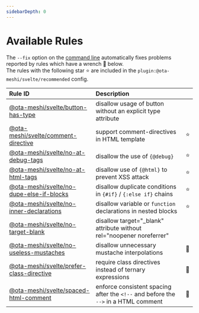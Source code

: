 ```yaml
---
sidebarDepth: 0
---
```


# Available Rules

The `--fix` option on the [command line](https://eslint.org/docs/user-guide/command-line-interface#fixing-problems) automatically fixes problems reported by rules which have a wrench :wrench: below.  
The rules with the following star :star: are included in the `plugin:@ota-meshi/svelte/recommended` config.

<!-- This file is automatically generated in tools/update-docs-rules-index.js, do not change! -->

| Rule ID | Description |    |
|:--------|:------------|:---|
| [@ota-meshi/svelte/button-has-type](./button-has-type.md) | disallow usage of button without an explicit type attribute |  |
| [@ota-meshi/svelte/comment-directive](./comment-directive.md) | support comment-directives in HTML template | :star: |
| [@ota-meshi/svelte/no-at-debug-tags](./no-at-debug-tags.md) | disallow the use of `{@debug}` | :star: |
| [@ota-meshi/svelte/no-at-html-tags](./no-at-html-tags.md) | disallow use of `{@html}` to prevent XSS attack | :star: |
| [@ota-meshi/svelte/no-dupe-else-if-blocks](./no-dupe-else-if-blocks.md) | disallow duplicate conditions in `{#if}` / `{:else if}` chains | :star: |
| [@ota-meshi/svelte/no-inner-declarations](./no-inner-declarations.md) | disallow variable or `function` declarations in nested blocks | :star: |
| [@ota-meshi/svelte/no-target-blank](./no-target-blank.md) | disallow target="_blank" attribute without rel="noopener noreferrer" |  |
| [@ota-meshi/svelte/no-useless-mustaches](./no-useless-mustaches.md) | disallow unnecessary mustache interpolations | :wrench: |
| [@ota-meshi/svelte/prefer-class-directive](./prefer-class-directive.md) | require class directives instead of ternary expressions | :wrench: |
| [@ota-meshi/svelte/spaced-html-comment](./spaced-html-comment.md) | enforce consistent spacing after the `<!--` and before the `-->` in a HTML comment | :wrench: |
